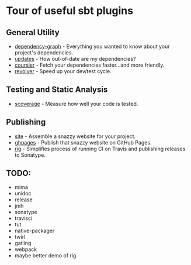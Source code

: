 
# Tour of useful sbt plugins

## General Utility

 * [dependency-graph](dependency-graph/README.md) - Everything you wanted to know about your project's dependencies.
 * [updates](updates/README.md) - How out-of-date are my dependencies?
 * [coursier](coursier/README.md) - Fetch your dependencies faster...and more friendly.
 * [revolver](revolver/README.md) - Speed up your dev/test cycle.

## Testing and Static Analysis

 * [scoverage](scoverage/README.md) - Measure how well your code is tested.

## Publishing

 * [site](site/README.md) - Assemble a snazzy website for your project.
 * [ghpages](site/README.md#sbt-ghpages) - Publish that snazzy website on GitHub Pages.
 * [rig](rig/README.md) - Simplifies process of running CI on Travis and publishing releases to Sonatype.


## TODO:

 * mima
 * unidoc
 * release
 * jmh
 * sonatype
 * travisci
 * tut
 * native-packager
 * twirl
 * gatling
 * webpack
 * maybe better demo of rig
